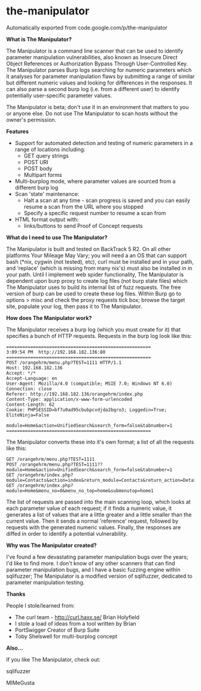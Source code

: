 # the-manipulator
Automatically exported from code.google.com/p/the-manipulator

**What is The Manipulator?**

The Manipulator is a command line scanner that can be used to identify parameter manipulation vulnerabilities, also known as Insecure Direct Object References or Authorization Bypass Through User-Controlled Key. The Manipulator parses Burp logs searching for numeric parameters which it analyses for parameter manipulation flaws by submitting a range of similar but different numeric values and looking for differences in the responses. It can also parse a second burp log (i.e. from a different user) to identify potentially user-specific parameter values.

The Manipulator is beta; don't use it in an environment that matters to you or anyone else. Do not use The Manipulator to scan hosts without the owner's permission.

**Features**

 - Support for automated detection and testing of numeric parameters in
   a range of locations including:
	 - GET query strings
	 - POST URI
	 - POST body
	 - Multipart forms
 - Multi-burplog mode, where parameter values are sourced from a
   different burp log
 - Scan 'state' maintenance:
	 - Halt a scan at any time - scan progress is saved and you can easily
	   resume a scan from the URL where you stopped
	 - Specify a specific request number to resume a scan from
 - HTML format output with:
	 - links/buttons to send Proof of Concept requests

**What do I need to use The Manipulator?**

The Manipulator is built and tested on BackTrack 5 R2. On all other platforms Your Mileage May Vary; you will need a an OS that can support bash (*nix, cygwin (not tested), etc), curl must be installed and in your path, and 'replace' (which is missing from many nix's) must also be installed in in your path. Until I implement web spider functionality, The Manipulator is dependent upon burp proxy to create log files (not burp state files) which The Manipulator uses to build its internal list of fuzz requests. The free version of burp can be used to create these log files. Within Burp go to options > misc and check the proxy requests tick box; browse the target site, populate your log, then pass it to The Manipulator.

**How does The Manipulator work?**

The Manipulator receives a burp log (which you must create for it) that specifies a bunch of HTTP requests. Requests in the burp log look like this:

    ======================================================
    3:09:54 PM  http://192.168.182.136:80
    ======================================================
    POST /orangehrm/menu.php?TEST=1111 HTTP/1.1
    Host: 192.168.182.136
    Accept: */*
    Accept-Language: en
    User-Agent: Mozilla/4.0 (compatible; MSIE 7.0; Windows NT 6.0)
    Connection: close
    Referer: http://192.168.182.136/orangehrm/index.php
    Content-Type: application/x-www-form-urlencoded
    Content-Length: 62
    Cookie: PHPSESSID=bf7u0ad95cbubpcvdjda2bqro3; Loggedin=True; EliteNinja=False
    
    module=Home&action=UnifiedSearch&search_form=false&tabnumber=1
    ======================================================

The Manipulator converts these into it's own format; a list of all the requests like this:

    GET /orangehrm/menu.php?TEST=1111
    POST /orangehrm/menu.php?TEST=1111??module=Home&action=UnifiedSearch&search_form=false&tabnumber=1
    GET /orangehrm/index.php?module=Contacts&action=index&return_module=Contacts&return_action=DetailView&&print=true
    GET /orangehrm/index.php?module=Home&menu_no=0&menu_no_top=home&submenutop=home1

 
The list of requests are passed into the main scanning loop, which looks at each parameter value of each request; if it finds a numeric value, it generates a list of values that are a little greater and a little smaller than the current value. Then it sends a normal 'reference' request, followed by requests with the generated numeric values. Finally, the responses are diffed in order to identify a potential vulnerability.

**Why was The Manipulator created?**

I've found a few devastating parameter manipulation bugs over the years; I'd like to find more. I don't know of any other scanners that can find parameter manipulation bugs, and I have a basic fuzzing engine within sqlifuzzer; The Manipulator is a modified version of sqlifuzzer, dedicated to parameter manipulation testing.

**Thanks**

People I stole/learned from:

 - The curl team - http://curl.haxx.se/ Brian Holyfield 
 - I stole a load of ideas from a tool written by Brian
 - PortSwigger Creator of Burp Suite
 - Toby Shelswell for multi-burplog concept

**Also...**

If you like The Manipulator, check out:

sqlifuzzer

MIMeGusta
